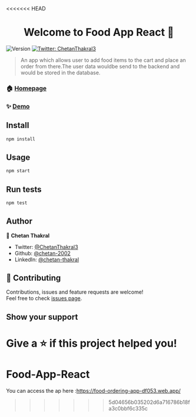 <<<<<<< HEAD
<h1 align="center">Welcome to Food App React 👋</h1>
<p>
  <img alt="Version" src="https://img.shields.io/badge/version-0.1.0-blue.svg?cacheSeconds=2592000" />
  <a href="https://twitter.com/ChetanThakral3" target="_blank">
    <img alt="Twitter: ChetanThakral3" src="https://img.shields.io/twitter/follow/ChetanThakral3.svg?style=social" />
  </a>
</p>

> An app which allows user to add food items to the cart and place an order from there.The user data wouldbe send to the backend and would be stored in the database.

### 🏠 [Homepage](https://food-ordering-app-df053.web.app/)

### ✨ [Demo](https://food-ordering-app-df053.web.app/)

## Install

```sh
npm install
```

## Usage

```sh
npm start
```

## Run tests

```sh
npm test
```

## Author

👤 **Chetan Thakral**

* Twitter: [@ChetanThakral3](https://twitter.com/ChetanThakral3)
* Github: [@chetan-2002](https://github.com/chetan-2002)
* LinkedIn: [@chetan-thakral](https://linkedin.com/in/chetan-thakral)

## 🤝 Contributing

Contributions, issues and feature requests are welcome!<br />Feel free to check [issues page](https://github.com/chetan-2002/Food-App-React/issues).

## Show your support

Give a ⭐️ if this project helped you!
=======
# Food-App-React

You can access the ap here :https://food-ordering-app-df053.web.app/

>>>>>>> 5d04656b035202d6a716786b18fa3c0bbf6c335c
